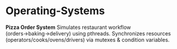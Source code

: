 # Operating-Systems
**Pizza Order System**   Simulates restaurant workflow (orders→baking→delivery) using pthreads. Synchronizes resources (operators/cooks/ovens/drivers) via mutexes &amp; condition variables. 
